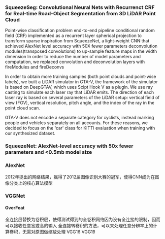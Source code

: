 ### SqueezeSeg: Convolutional Neural Nets with Recurrenct CRF for Real-time Road-Object Segmentation from 3D LiDAR Point Cloud
Point-wise classification problem
end-to-end pipeline
conditional random field (CRF) implemented as a recurrent layer
spherical projection to transform sparse
inspiration from SqueezeNet, a light-weight CNN that achieved AlexNet level accuracy with 50X fewer parameters
deconvolution modules(transposed convolutions) to up-sample feature maps in the width dimension
In order to reduce the number of model parameters and computation, we replaced convolution and deconvolution layers with fireModules and fireDeconvs

In order to obtain more training samples (both point clouds and point-wise labels), we built a LiDAR simulator in GTA-V, the framework of the simulator is based on DeepGTAV, which uses Scipt Hook V as a plugin.
We use ray casting to simulate each laser ray that LiDAR emits. The direction of each laser ray is based on several parameters of the LiDAR setup: vertical field of view (FOV), vertical resolution, pitch angle, and the index of the ray in the point cloud scan.

GTA-V does not encode a separate category for cyclists, instead marking people and vehicles separately on all accounts. For these reasons, we decided to focus on the 'car' class for KITTI evaluation when training with our synthesized dataset.



### SqueezeNet: AlexNet-level accuracy with 50x fewer parameters and <0.5mb model size



### AlexNet
2012年提出的网络结果，赢得了2012届图像识别大赛的冠军，使得CNN成为在图像分类上的核心算法模型


### VGGNet
#### OverFeat 
全连接层替换为卷积层，使得测试得到的全卷积网络因为没有全连接的限制，因而可以接收任意宽或高的输入
全连接转卷积的方法，可以来处理任意分辨率上的计算卷积，无需对原图做缩放处理
VGG16 VGG19

